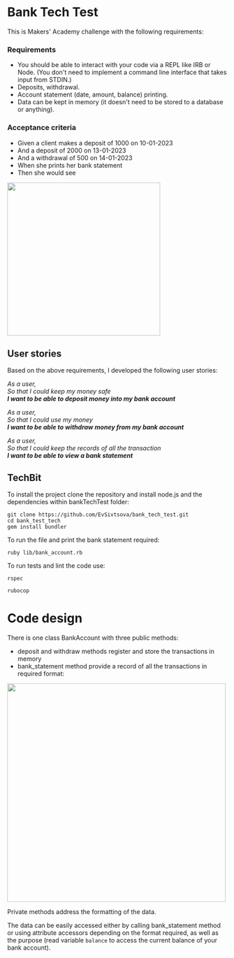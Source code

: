 # Bank Tech Test

This is Makers' Academy challenge with the following requirements:

### Requirements

* You should be able to interact with your code via a REPL like IRB or Node. (You don't need to implement a command line interface that takes input from STDIN.)
* Deposits, withdrawal.
* Account statement (date, amount, balance) printing.
* Data can be kept in memory (it doesn't need to be stored to a database or anything).

### Acceptance criteria

* Given a client makes a deposit of 1000 on 10-01-2023
* And a deposit of 2000 on 13-01-2023
* And a withdrawal of 500 on 14-01-2023
* When she prints her bank statement
* Then she would see

<img src="https://github.com/EvSivtsova/bank_tech_test/blob/main/bank_tech_test_required_output.png" width='350'>
  
  
## User stories

Based on the above requirements, I developed the following user stories:

_As a user,_<br>
_So that I could keep my money safe_<br>
**_I want to be able to deposit money into my bank account_**

_As a user,_<br>
_So that I could use my money_<br>
**_I want to be able to withdraw money from my bank account_**

_As a user,_<br>
_So that I could keep the records of all the transaction_<br>
**_I want to be able to view a bank statement_**

## TechBit

To install the project clone the repository and install node.js and the dependencies within bankTechTest folder:

```
git clone https://github.com/EvSivtsova/bank_tech_test.git
cd bank_test_tech
gem install bundler
```
To run the file and print the bank statement required:

`ruby lib/bank_account.rb`

To run tests and lint the code use:

`rspec`

`rubocop`

# Code design

There is one class BankAccount with three public methods:
  * deposit and withdraw methods register and store the transactions in memory 
  * bank_statement method provide a record of all the transactions in required format:

<img src="https://github.com/EvSivtsova/bank_tech_test/blob/main/bank_tech_test_final_output.png" width='500'>

Private methods address the formatting of the data.

The data can be easily accessed either by calling bank_statement method or using attribute accessors depending on the format required, as well as the purpose (read variable `balance` to access the current balance of your bank account).
